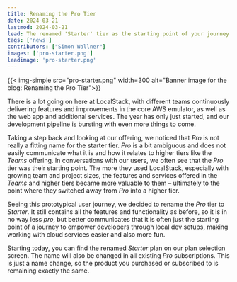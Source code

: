 ```yaml
---
title: Renaming the Pro Tier
date: 2024-03-21
lastmod: 2024-03-21
lead: The renamed 'Starter' tier as the starting point of your journey towards local cloud development.
tags: ['news']
contributors: ["Simon Wallner"]
images: ['pro-starter.png']
leadimage: 'pro-starter.png'
---
```


{{< img-simple src="pro-starter.png" width=300 alt="Banner image for the blog: Renaming the Pro Tier">}}

There is a lot going on here at LocalStack, with different teams continuously delivering features and improvements in the core AWS emulator, as well as the web app and additional services.
The year has only just started, and our development pipeline is bursting with even more things to come.

Taking a step back and looking at our offering, we noticed that *Pro* is not really a fitting name for the starter tier.
*Pro* is a bit ambiguous and does not easily communicate what it is and how it relates to higher tiers like the *Teams* offering.
In conversations with our users, we often see that the *Pro* tier was their starting point.
The more they used LocalStack, especially with growing team and project sizes, the features and services offered in the *Teams* and higher tiers became more valuable to them – ultimately to the point where they switched away from *Pro* into a higher tier.

Seeing this prototypical user journey, we decided to rename the *Pro* tier to *Starter*.
It still contains all the features and functionality as before, so it is in no way less *pro*, but better communicates that it is often just the starting point of a journey to empower developers through local dev setups, making working with cloud services easier and also more fun.

Starting today, you can find the renamed *Starter* plan on our plan selection screen.
The name will also be changed in all existing *Pro* subscriptions. This is just a name change, so the product you purchased or subscribed to is remaining exactly the same.